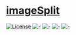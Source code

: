 # [imageSplit](https://github.com/n138-kz/imageSplit)

[![License](https://img.shields.io/github/license/n138-kz/imageSplit?style=plastic)](LICENSE)
[![-](https://img.shields.io/github/checks-status/n138-kz/imageSplit/main?style=plastic)](-)
[![-](https://img.shields.io/github/languages/code-size/n138-kz/imageSplit?style=plastic)](-)
[![-](https://img.shields.io/github/last-commit/n138-kz/imageSplit?style=plastic)](-)
[![-](https://img.shields.io/github/languages/top/n138-kz/imageSplit?style=plastic)](-)
